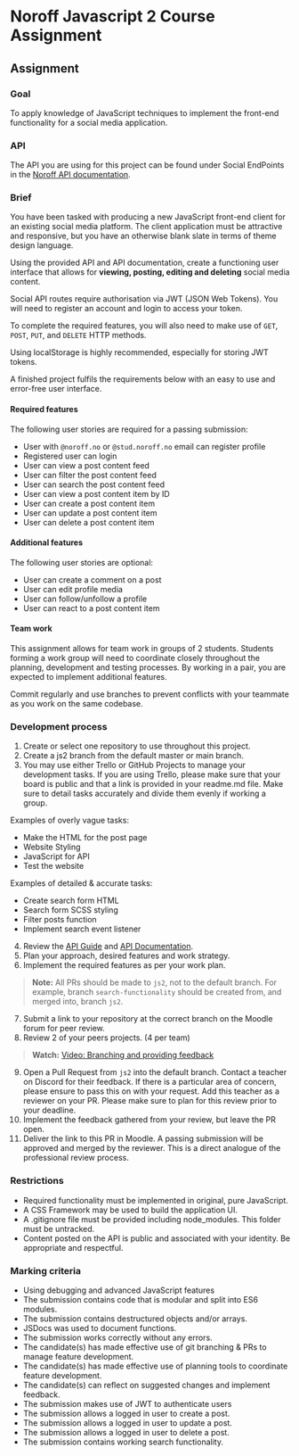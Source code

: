 # Noroff Javascript 2 Course Assignment

## Assignment

### Goal

To apply knowledge of JavaScript techniques to implement the front-end functionality for a social media application.

### API
The API you are using for this project can be found under Social EndPoints in the [Noroff API documentation](https://noroff-api-docs.netlify.app/).

### Brief
You have been tasked with producing a new JavaScript front-end client for an existing social media platform. The client application must be attractive and responsive, but you have an otherwise blank slate in terms of theme design language.

Using the provided API and API documentation, create a functioning user interface that allows for **viewing, posting, editing and deleting** social media content.

Social API routes require authorisation via JWT (JSON Web Tokens). You will need to register an account and login to access your token.

To complete the required features, you will also need to make use of `GET`, `POST`, `PUT`, and `DELETE` HTTP methods.

Using localStorage is highly recommended, especially for storing JWT tokens.

A finished project fulfils the requirements below with an easy to use and error-free user interface.

#### Required features
The following user stories are required for a passing submission:

- User with `@noroff.no` or `@stud.noroff.no` email can register profile
- Registered user can login
- User can view a post content feed
- User can filter the post content feed
- User can search the post content feed
- User can view a post content item by ID
- User can create a post content item
- User can update a post content item
- User can delete a post content item

#### Additional features
The following user stories are optional:

- User can create a comment on a post
- User can edit profile media
- User can follow/unfollow a profile
- User can react to a post content item

#### Team work
This assignment allows for team work in groups of 2 students. Students forming a work group will need to coordinate closely throughout the planning, development and testing processes. By working in a pair, you are expected to implement additional features.

Commit regularly and use branches to prevent conflicts with your teammate as you work on the same codebase.

### Development process

1. Create or select one repository to use throughout this project.
2. Create a js2 branch from the default master or main branch.
3. You may use either Trello or GitHub Projects to manage your development tasks. If you are using Trello, please make sure that your board is public and that a link is provided in your readme.md file. Make sure to detail tasks accurately and divide them evenly if working a group.

Examples of overly vague tasks:

- Make the HTML for the post page
- Website Styling
- JavaScript for API
- Test the website

Examples of detailed & accurate tasks:

- Create search form HTML
- Search form SCSS styling
- Filter posts function
- Implement search event listener

4. Review the [API Guide](https://noroff-api-docs.netlify.app/social-endpoints/authentication) and [API Documentation](https://nf-api.onrender.com/docs).
5. Plan your approach, desired features and work strategy.
6. Implement the required features as per your work plan.

> **Note:** All PRs should be made to `js2`, not to the default branch. For example, branch `search-functionality` should be created from, and merged into, branch `js2`.

7. Submit a link to your repository at the correct branch on the Moodle forum for peer review.
8. Review 2 of your peers projects. (4 per team)

> **Watch:** [Video: Branching and providing feedback](https://vimeo.com/725676411/fabede2ebb)

9. Open a Pull Request from `js2` into the default branch. Contact a teacher on Discord for their feedback. If there is a particular area of concern, please ensure to pass this on with your request. Add this teacher as a reviewer on your PR. Please make sure to plan for this review prior to your deadline.
10. Implement the feedback gathered from your review, but leave the PR open.
11. Deliver the link to this PR in Moodle. A passing submission will be approved and merged by the reviewer. This is a direct analogue of the professional review process.

### Restrictions

- Required functionality must be implemented in original, pure JavaScript.
- A CSS Framework may be used to build the application UI.
- A .gitignore file must be provided including node_modules. This folder must be untracked.
- Content posted on the API is public and associated with your identity. Be appropriate and respectful.

### Marking criteria

- Using debugging and advanced JavaScript features
- The submission contains code that is modular and split into ES6 modules.
- The submission contains destructured objects and/or arrays.
- JSDocs was used to document functions.
- The submission works correctly without any errors.
- The candidate(s) has made effective use of git branching & PRs to manage feature development.
- The candidate(s) has made effective use of planning tools to coordinate feature development.
- The candidate(s) can reflect on suggested changes and implement feedback.
- The submission makes use of JWT to authenticate users
- The submission allows a logged in user to create a post.
- The submission allows a logged in user to update a post.
- The submission allows a logged in user to delete a post.
- The submission contains working search functionality.
